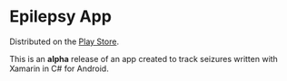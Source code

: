 Epilepsy App
============

Distributed on the [Play Store](https://play.google.com/store/apps/details?id=li.petril.frank.epilepsy).

This is an **alpha** release of an app created to track seizures written with Xamarin in C# for Android.

